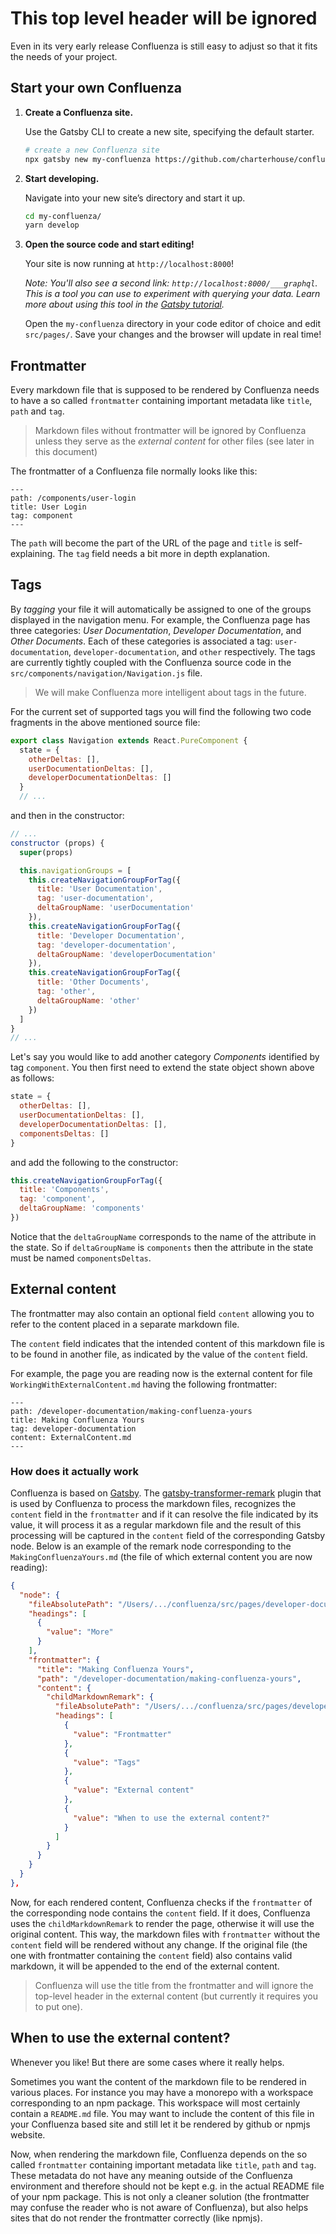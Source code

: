# This top level header will be ignored

Even in its very early release Confluenza is still easy to adjust so that it
fits the needs of your project.

## Start your own Confluenza

1.  **Create a Confluenza site.**

    Use the Gatsby CLI to create a new site, specifying the default starter.

    ```sh
    # create a new Confluenza site
    npx gatsby new my-confluenza https://github.com/charterhouse/confluenza
    ```

1.  **Start developing.**

    Navigate into your new site’s directory and start it up.

    ```sh
    cd my-confluenza/
    yarn develop
    ```

1.  **Open the source code and start editing!**

    Your site is now running at `http://localhost:8000`!

    *Note: You'll also see a second link: `http://localhost:8000/___graphql`. This is a tool you can use to experiment with querying your data. Learn more about using this tool in the [Gatsby tutorial](https://www.gatsbyjs.org/tutorial/part-five/#introducing-graphiql).*

    Open the `my-confluenza` directory in your code editor of choice and edit `src/pages/`. Save your changes and the browser will update in real time!


## Frontmatter

Every markdown file that is supposed to be rendered by Confluenza needs to have a so called `frontmatter`
containing important metadata like `title`, `path` and `tag`.

> Markdown files without frontmatter will be ignored by Confluenza unless they serve as the *external content* for other files (see later in this document)

The frontmatter of a Confluenza file normally looks like this:

```
---
path: /components/user-login
title: User Login
tag: component
---
```

The `path` will become the part of the URL of the page and `title` is self-explaining.
The `tag` field needs a bit more in depth explanation.

## Tags

By *tagging* your file it will automatically be
assigned to one of the groups displayed in the navigation menu. For example, the Confluenza page
has three categories: *User Documentation*, *Developer Documentation*, and *Other Documents*.
Each of these categories is associated a tag: `user-documentation`, `developer-documentation`, and
`other` respectively. The tags are currently tightly coupled with the Confluenza source code in
the `src/components/navigation/Navigation.js` file.

> We will make Confluenza more intelligent about tags in the future.

For the current set of supported tags you will find the following two code fragments in the
above mentioned source file:

```javascript
export class Navigation extends React.PureComponent {
  state = {
    otherDeltas: [],
    userDocumentationDeltas: [],
    developerDocumentationDeltas: []
  }
  // ...
```

and then in the constructor:

```javascript
// ...
constructor (props) {
  super(props)

  this.navigationGroups = [
    this.createNavigationGroupForTag({
      title: 'User Documentation',
      tag: 'user-documentation',
      deltaGroupName: 'userDocumentation'
    }),
    this.createNavigationGroupForTag({
      title: 'Developer Documentation',
      tag: 'developer-documentation',
      deltaGroupName: 'developerDocumentation'
    }),
    this.createNavigationGroupForTag({
      title: 'Other Documents',
      tag: 'other',
      deltaGroupName: 'other'
    })
  ]
}
// ...
```

Let's say you would like to add another category *Components* identified by tag `component`.
You then first need to extend the state object shown above as follows:

```javascript
state = {
  otherDeltas: [],
  userDocumentationDeltas: [],
  developerDocumentationDeltas: [],
  componentsDeltas: []
}
```

and add the following to the constructor:

```javascript
this.createNavigationGroupForTag({
  title: 'Components',
  tag: 'component',
  deltaGroupName: 'components'
})
```

Notice that the `deltaGroupName` corresponds to the name of the attribute in the state.
So if `deltaGroupName` is `components` then the attribute in the state must be named `componentsDeltas`.

## External content

The frontmatter may also contain an optional field `content` allowing you to refer to the content placed in a separate markdown file.

The `content` field indicates that the intended content of this markdown file is to be found in
another file, as indicated by the value of the `content` field.

For example, the page you are reading now is the external content for
file `WorkingWithExternalContent.md` having the following frontmatter:

```
---
path: /developer-documentation/making-confluenza-yours
title: Making Confluenza Yours
tag: developer-documentation
content: ExternalContent.md
---
```

### How does it actually work
Confluenza is based on [Gatsby](https://www.gatsbyjs.org).
The [gatsby-transformer-remark](https://www.npmjs.com/package/gatsby-transformer-remark) plugin
that is used by Confluenza to process the markdown files, recognizes the `content` field in the `frontmatter` and if it can resolve the file indicated by its value,
it will process it as a regular markdown file and the result of this processing will be captured in the
`content` field of the corresponding Gatsby node. Below is an example of the remark node corresponding to the `MakingConfluenzaYours.md` (the file of which external content you are now reading):

```json
{
  "node": {
    "fileAbsolutePath": "/Users/.../confluenza/src/pages/developer-documentation/MakingConfluenzaYours.md",
    "headings": [
      {
        "value": "More"
      }
    ],
    "frontmatter": {
      "title": "Making Confluenza Yours",
      "path": "/developer-documentation/making-confluenza-yours",
      "content": {
        "childMarkdownRemark": {
          "fileAbsolutePath": "/Users/.../confluenza/src/pages/developer-documentation/ExternalContent.md",
          "headings": [
            {
              "value": "Frontmatter"
            },
            {
              "value": "Tags"
            },
            {
              "value": "External content"
            },
            {
              "value": "When to use the external content?"
            }
          ]
        }
      }
    }
  }
},
```

Now, for each rendered content, Confluenza checks if the `frontmatter` of the corresponding node contains the `content` field. If it does, Confluenza uses the `childMarkdownRemark` to render the page, otherwise it will use the original content. This way, the markdown files with `frontmatter` without the `content` field will be rendered  without any change. If the original file (the one with frontmatter containing the
`content` field) also contains valid markdown, it will be appended to the end of the external content.

> Confluenza will use the title from the frontmatter and will ignore the top-level header in the external content (but currently it requires you to put one).

## When to use the external content?

Whenever you like! But there are some cases where it really helps.

Sometimes you want the content of the markdown file to be rendered in various places. For instance you may
have a monorepo with a workspace corresponding to an npm package. This workspace will most certainly
contain a `README.md` file. You may want to include the content of this file in your Confluenza based
site and still let it be rendered by github or npmjs website.

Now, when rendering the markdown file, Confluenza depends on the so called `frontmatter` containing
important metadata like `title`, `path` and `tag`. These metadata do not have any meaning outside of the
Confluenza environment and therefore should not be kept e.g. in the actual README file of your npm package.
This is not only a cleaner solution (the frontmatter may confuse the reader who is not aware of Confluenza),
but also helps sites that do not render the frontmatter correctly (like npmjs).
